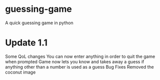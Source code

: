 # guessing-game
A quick guessing game in python 

# Update 1.1
Some QoL changes
You can now enter anything in order to quit the game when prompted
Game now lets you know  and takes away a guess if anything other than a number is used as a guess
Bug Fixes
Removed the coconut image

